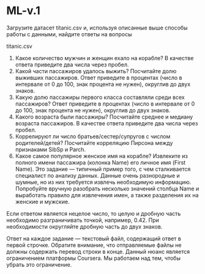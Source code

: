 # ML-v.1
Загрузите датасет titanic.csv и, используя описанные выше способы работы с данными, найдите ответы на вопросы

titanic.csv
   

1. Какое количество мужчин и женщин ехало на корабле? В качестве ответа приведите два числа через пробел.
2. Какой части пассажиров удалось выжить? Посчитайте долю выживших пассажиров. Ответ приведите в процентах (число в интервале от 0 до 100, знак процента не нужен), 
   округлив до двух знаков.
3. Какую долю пассажиры первого класса составляли среди всех пассажиров? Ответ приведите в процентах (число в интервале от 0 до 100, знак процента не нужен), округлив до 
   двух знаков.
4. Какого возраста были пассажиры? Посчитайте среднее и медиану возраста пассажиров. В качестве ответа приведите два числа через пробел.
5. Коррелируют ли число братьев/сестер/супругов с числом родителей/детей? Посчитайте корреляцию Пирсона между признаками SibSp и Parch.
6. Какое самое популярное женское имя на корабле? Извлеките из полного имени пассажира (колонка Name) его личное имя (First Name). Это задание — типичный пример того, с чем 
   сталкивается специалист по анализу данных. Данные очень разнородные и шумные, но из них требуется извлечь необходимую информацию. Попробуйте вручную разобрать несколько 
   значений столбца Name и выработать правило для извлечения имен, а также разделения их на женские и мужские.

Если ответом является нецелое число, то целую и дробную часть необходимо разграничивать точкой, например, 0.42. При необходимости округляйте дробную часть до двух знаков. 

Ответ на каждое задание — текстовый файл, содержащий ответ в первой строчке. Обратите внимание, что отправляемые файлы не должны содержать перевод строки в конце. Данный нюанс является ограничением платформы Coursera. Мы работаем над тем, чтобы убрать это ограничение.
